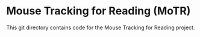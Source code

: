 # Mouse Tracking for Reading (MoTR)

This git directory contains code for the Mouse Tracking for Reading project.